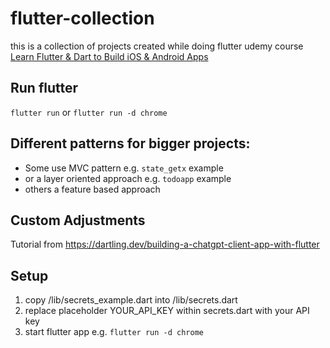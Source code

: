 # flutter-collection

this is a collection of projects created while doing flutter udemy course
[Learn Flutter & Dart to Build iOS & Android Apps](https://www.udemy.com/course/learn-flutter-dart-to-build-ios-android-apps/)

## Run flutter
`flutter run` or 
`flutter run -d chrome` 



## Different patterns for bigger projects:
- Some use MVC pattern e.g. `state_getx` example
- or a layer oriented approach e.g. `todoapp` example
- others a feature based approach

## Custom Adjustments
Tutorial from https://dartling.dev/building-a-chatgpt-client-app-with-flutter

## Setup
1. copy /lib/secrets_example.dart into /lib/secrets.dart
2. replace placeholder YOUR_API_KEY within secrets.dart with your API key
3. start flutter app e.g. `flutter run -d chrome`
